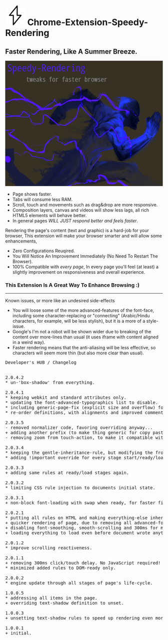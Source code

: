 <h1><img src="resources/icon.png" height="64" width="64"/> Chrome-Extension-Speedy-Rendering</h1>

<h2>Faster Rendering, Like A Summer Breeze.</h2>

<img height="400" width="640" src="resources/screenshot_1.png"/>

- Page shows faster.
- Tabs will consume less RAM.
- Scroll, touch and movements such as drag&drop are more responsive.
- Composition layers, canvas and videos will show less lags, all rich HTML5 elements will behave better.
- In general pages _WILL JUST_ *respond better and feels faster*.

Rendering the page's content (text and graphic) is a hard-job for your browser,
This extension will make your browser smarter and will allow some enhancements,

- Zero Configurations Reuqired.
- You Will Notice An Improvement Immediately (No Need To Restart The Browser).
- 100% Compatible with *every page*, In every page you'll feel (at least) a slightly improvement on responsiveness and overall experience.


<h3>This Extension Is A Great Way To Enhance Browsing :)</h3>


<hr/>

Known issues, or more like an undesired side-effects
- You will loose some of the more advanced-features of the font-face, including some character-replacing or "connecting" (Arabic/Hindu  characters, for example, will be less stylish), but it is a more of a style-issue.
- Google's I'm not a robot will be shown wider due to breaking of the content over more-lines than usual (it uses iframe with content aligned in a weird way).
- Faster rendering means that the anti-aliasing will be less effective, so characters will seem more thin (but also more clear than usual).

<pre>
Developer's HUB / Changelog


2.0.4.2
* un-'box-shadow' from everything.

2.0.4.1
* keeping webkit and standard attributes only.
* updating the font-advanced-typographics list to disable.
* including generic-page-fix (explicit size and overflow) for faster scroll.
* re-order definitions, with alignments and improved comments.

2.0.3.5
- removed normalizer code, favoring overriding anyway...
+ adding another prefix (to make thing generic for copy paste, really just for me...)
- removing zoom from touch-action, to make it compatible with older browsers too (just "pan-x pan-y")...

2.0.3.4
* keeping the gentle-inheritance-rule, but modifying the from HTML to * again, to specificall address every element (but w/o ::before/::after yet).
* adding !important override for every stage start/ready/load again.

2.0.3.3
+ adding same rules at ready/load stages again.

2.0.3.2
* limiting CSS rule injection to documents initial state.

2.0.3.1
+ non-block font-loading with swap when ready, for faster first-print event (pure CSS!).

2.0.2.1
* putting all rules on HTML and making everything-else inherit from it instead of putting massive amount of ""different"" (really the same..) rules on each node. reduce CPU even more.
+ quicker rendering of page, due to removing all advanced-font-typographics from the font.
+ disabling font-smoothing, smooth-scrolling and 300ms for mobile-capable devices now makes more sense.
+ loading everything to load even before document wrote anything, allowing better compability (page can override stuff more easily!)

2.0.1.2
* improve scrolling reactiveness.

2.0.1.1
+ removing 300ms click/touch delay. No JavaScript required!
* minimized added rules to DOM-ready only.

2.0.0.2
* engine update through all stages of page's life-cycle.

1.0.0.5
* addressing all items in the page.
+ overriding text-shadow definition to unset.

1.0.0.3
+ unsetting text-shadow rules to speed up rendering even more (might change look slightly!);

1.0.0.1
+ initial.
</pre>

<!-- <a href="https://paypal.me/e1adkarak0"><img src="https://www.paypalobjects.com/webstatic/mktg/Logo/pp-logo-100px.png" alt="PayPal Donation"></a> -->